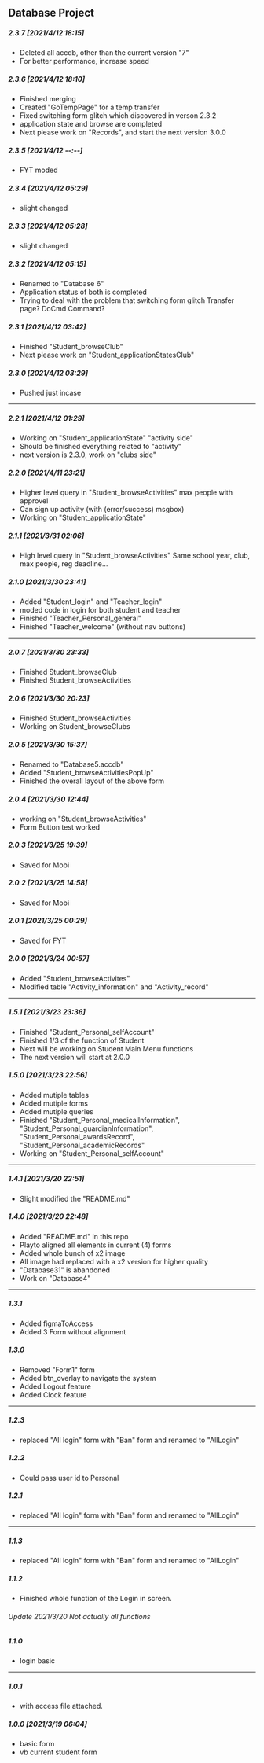 ## Database Project

##### 2.3.7 [2021/4/12 18:15]

- Deleted all accdb, other than the current version "7"
- For better performance, increase speed

##### 2.3.6 [2021/4/12 18:10]

- Finished merging
- Created "GoTempPage" for a temp transfer
- Fixed switching form glitch which discovered in verson 2.3.2
- application state and browse are completed
- Next please work on "Records", and start the next version 3.0.0

##### 2.3.5 [2021/4/12 --:--]

- FYT moded


##### 2.3.4 [2021/4/12 05:29]

- slight changed

##### 2.3.3 [2021/4/12 05:28]

- slight changed

##### 2.3.2 [2021/4/12 05:15]

- Renamed to "Database 6"
- Application status of both is completed
- Trying to deal with the problem that switching form glitch
	Transfer page?
	DoCmd Command?

##### 2.3.1 [2021/4/12 03:42]

- Finished "Student_browseClub"
- Next please work on "Student_applicationStatesClub"

##### 2.3.0 [2021/4/12 03:29]

- Pushed just incase

- - -

##### 2.2.1 [2021/4/12 01:29]

- Working on "Student_applicationState" "activity side"
- Should be finished everything related to "activity"
- next version is 2.3.0, work on "clubs side"

##### 2.2.0 [2021/4/11 23:21]

- Higher level query in "Student_browseActivities"
	max people with approvel 
- Can sign up activity (with (error/success) msgbox)
- Working on "Student_applicationState"

##### 2.1.1 [2021/3/31 02:06]

- High level query in "Student_browseActivities"
	Same school year, club, max people, reg deadline...

##### 2.1.0 [2021/3/30 23:41]

- Added "Student_login" and "Teacher_login"
- moded code in login for both student and teacher
- Finished "Teacher_Personal_general"
- Finished "Teacher_welcome" (without nav buttons)

- - -

##### 2.0.7 [2021/3/30 23:33]

- Finished Student_browseClub
- Finished Student_browseActivities

##### 2.0.6 [2021/3/30 20:23]

- Finished Student_browseActivities
- Working on Student_browseClubs

##### 2.0.5 [2021/3/30 15:37]

- Renamed to "Database5.accdb"
- Added "Student_browseActivitiesPopUp"
- Finished the overall layout of the above form

##### 2.0.4 [2021/3/30 12:44]

- working on "Student_browseActivities"
- Form Button test worked

##### 2.0.3 [2021/3/25 19:39]

- Saved for Mobi

##### 2.0.2 [2021/3/25 14:58]

- Saved for Mobi

##### 2.0.1 [2021/3/25 00:29]

- Saved for FYT

##### 2.0.0 [2021/3/24 00:57]

- Added "Student_browseActivites"
- Modified table "Activity_information" and "Activity_record"

- - -

##### 1.5.1 [2021/3/23 23:36]

- Finished "Student_Personal_selfAccount"
- Finished 1/3 of the function of Student
- Next will be working on Student Main Menu functions
- The next version will start at 2.0.0

##### 1.5.0 [2021/3/23 22:56]

- Added mutiple tables
- Added mutiple forms
- Added mutiple queries
- Finished "Student_Personal_medicalInformation", "Student_Personal_guardianInformation", "Student_Personal_awardsRecord", "Student_Personal_academicRecords"
- Working on "Student_Personal_selfAccount"

- - -

##### 1.4.1 [2021/3/20 22:51]

- Slight modified the "README.md"

##### 1.4.0 [2021/3/20 22:48]

- Added "README.md" in this repo
- Playto aligned all elements in current (4) forms
- Added whole bunch of x2 image
- All image had replaced with a x2 version for higher quality
- "Database31" is abandoned
- Work on "Database4"

- - -

##### 1.3.1

- Added figmaToAccess
- Added 3 Form without alignment

##### 1.3.0

- Removed "Form1" form
- Added btn_overlay to navigate the system
- Added Logout feature
- Added Clock feature

- - -

##### 1.2.3

- replaced "All login" form with "Ban" form and renamed to "AllLogin"

##### 1.2.2

- Could pass user id to Personal

##### 1.2.1

- replaced "All login" form with "Ban" form and renamed to "AllLogin"

- - -

##### 1.1.3

- replaced "All login" form with "Ban" form and renamed to "AllLogin"

##### 1.1.2

- Finished whole function of the Login in screen.

###### Update 2021/3/20 Not actually all functions

##### 1.1.0

- login basic

- - -

##### 1.0.1

- with access file attached.

##### 1.0.0 [2021/3/19 06:04]

- basic form
- vb current student form